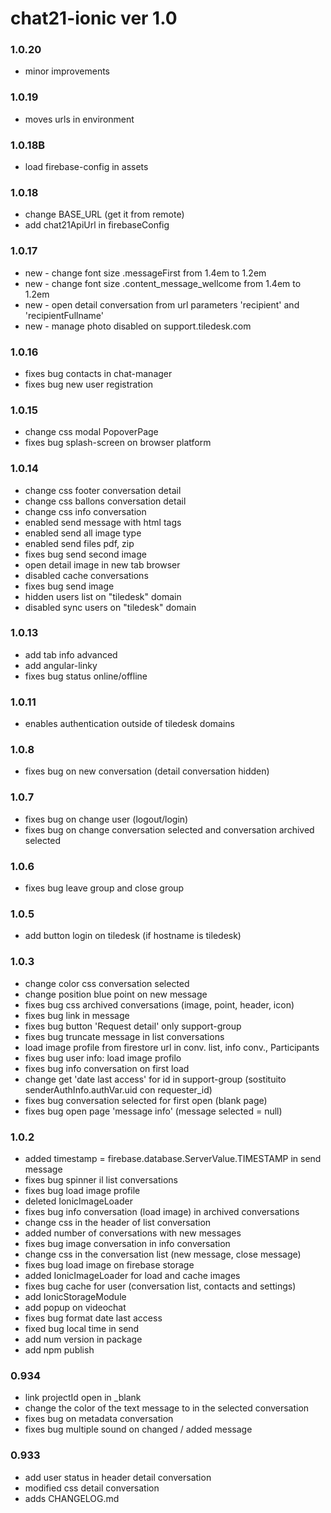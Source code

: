 # chat21-ionic ver 1.0

### 1.0.20
- minor improvements

### 1.0.19
- moves urls in environment

### 1.0.18B
- load firebase-config in assets

### 1.0.18
- change BASE_URL (get it from remote)
- add chat21ApiUrl in firebaseConfig

### 1.0.17
- new - change font size .messageFirst from 1.4em to 1.2em
- new - change font size .content_message_wellcome from 1.4em to 1.2em
- new - open detail conversation from url parameters 'recipient' and 'recipientFullname'
- new - manage photo disabled on support.tiledesk.com

### 1.0.16
- fixes bug contacts in chat-manager
- fixes bug new user registration


### 1.0.15
- change css modal PopoverPage
- fixes bug splash-screen on browser platform

### 1.0.14
- change css footer conversation detail
- change css ballons conversation detail
- change css info conversation
- enabled send message with html tags 
- enabled send all image type
- enabled send files pdf, zip
- fixes bug send second image
- open detail image in new tab browser
- disabled cache conversations
- fixes bug send image
- hidden users list on "tiledesk" domain
- disabled sync users on "tiledesk" domain

### 1.0.13
- add tab info advanced
- add angular-linky
- fixes bug status online/offline

### 1.0.11
- enables authentication outside of tiledesk domains

### 1.0.8
- fixes bug on new conversation (detail conversation hidden)

### 1.0.7
- fixes bug on change user (logout/login)
- fixes bug on change conversation selected and conversation archived selected

### 1.0.6
- fixes bug leave group and close group

### 1.0.5
- add button login on tiledesk (if hostname is tiledesk)

### 1.0.3 
- change color css conversation selected
- change position blue point on new message
- fixes bug css archived conversations (image, point, header, icon)
- fixes bug link in message
- fixes bug button 'Request detail' only support-group
- fixes bug truncate message in list conversations
- load image profile from firestore url in conv. list, info conv., Participants 
- fixes bug user info: load image profilo
- fixes bug info conversation on first load
- change get 'date last access' for id in support-group (sostituito senderAuthInfo.authVar.uid con requester_id)
- fixes bug conversation selected for first open (blank page)
- fixes bug open page 'message info' (message selected = null) 


### 1.0.2
- added timestamp =  firebase.database.ServerValue.TIMESTAMP in send message
- fixes bug spinner il list conversations
- fixes bug load image profile
- deleted IonicImageLoader
- fixes bug info conversation (load image) in archived conversations
- change css in the header of list conversation
- added number of conversations with new messages
- fixes bug image conversation in info conversation
- change css in the conversation list (new message, close message)
- fixes bug load image on firebase storage
- added IonicImageLoader for load and cache images
- fixes bug cache for user (conversation list, contacts and settings)
- add IonicStorageModule
- add popup on videochat
- fixes bug format date last access
- fixed bug local time in send
- add num version in package
- add npm publish

### 0.934
- link projectId open in _blank
- change the color of the text message to in the selected conversation
- fixes bug on metadata conversation
- fixes bug multiple sound on changed / added message

### 0.933
- add user status in header detail conversation
- modified css detail conversation
- adds CHANGELOG.md